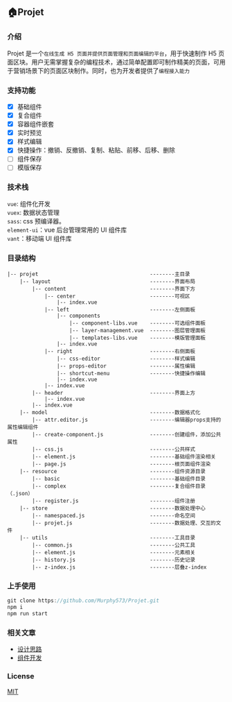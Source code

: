 ## 🏠Projet

### 介绍

Projet 是一个`在线生成 H5 页面并提供页面管理和页面编辑的平台`，用于快速制作 H5 页面区块。用户无需掌握复杂的编程技术，通过简单配置即可制作精美的页面，可用于营销场景下的页面区块制作。同时，也为开发者提供了`编程接入能力`

### 支持功能

- [x] 基础组件
- [x] 复合组件
- [x] 容器组件嵌套
- [x] 实时预览
- [x] 样式编辑
- [x] 快捷操作：撤销、反撤销、复制、粘贴、前移、后移、删除
- [ ] 组件保存
- [ ] 模版保存

### 技术栈

`vue`: 组件化开发<br/>
`vuex`: 数据状态管理<br/>
`sass`: css 预编译器。<br/>
`element-ui`：vue 后台管理常用的 UI 组件库<br/>
`vant`：移动端 UI 组件库<br/>

### 目录结构

```
|-- projet                                    --------主目录
    |-- layout                                --------界面布局
        |-- content                           --------界面下方
            |-- center                        --------可视区
                |-- index.vue
            |-- left                          --------左侧面板
                |-- components
                    |-- component-libs.vue    --------可选组件面板
                    |-- layer-management.vue  --------图层管理面板
                    |-- templates-libs.vue    --------模版管理面板
                |-- index.vue
            |-- right                         --------右侧面板
                |-- css-editor                --------样式编辑
                |-- props-editor              --------属性编辑
                |-- shortcut-menu             --------快捷操作编辑
                |-- index.vue
            |-- index.vue
        |-- header                            --------界面上方
            |-- index.vue
        |-- index.vue
    |-- model                                 --------数据格式化
        |-- attr.editor.js                    --------编辑器props支持的属性编辑组件
        |-- create-component.js               --------创建组件，添加公共属性
        |-- css.js                            --------公共样式
        |-- element.js                        --------基础组件渲染相关
        |-- page.js                           --------根页面组件渲染
    |-- resource                              --------组件资源目录
        |-- basic                             --------基础组件目录
        |-- complex                           --------复合组件目录（.json）
        |-- register.js                       --------组件注册
    |-- store                                 --------数据处理中心
        |-- namespaced.js                     --------命名空间
        |-- projet.js                         --------数据处理、交互的文件
    |-- utils                                 --------工具目录
        |-- common.js                         --------公共工具
        |-- element.js                        --------元素相关
        |-- history.js                        --------历史记录
        |-- z-index.js                        --------层叠z-index
```

### 上手使用

```javascript
git clone https://github.com/Murphy573/Projet.git
npm i
npm run start
```

### 相关文章

- [设计思路](https://github.com/Murphy573/Projet/wiki/%E8%AE%BE%E8%AE%A1%E6%80%9D%E8%B7%AF)
- [组件开发](https://github.com/Murphy573/Projet/wiki/%E7%BB%84%E4%BB%B6%E5%BC%80%E5%8F%91)

### License

[MIT](http://opensource.org/licenses/MIT)
